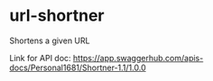 # url-shortner
Shortens a given URL

Link for API doc: https://app.swaggerhub.com/apis-docs/Personal1681/Shortner-1.1/1.0.0

